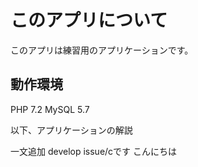 # このアプリについて
このアプリは練習用のアプリケーションです。

## 動作環境

PHP 7.2
MySQL 5.7

以下、アプリケーションの解説

一文追加 develop
issue/cです
こんにちは